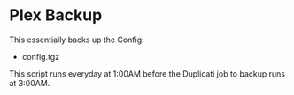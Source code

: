 # Plex Backup

This essentially backs up the Config:

- config.tgz

This script runs everyday at 1:00AM before the Duplicati job to backup runs at 3:00AM.
